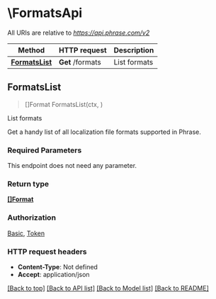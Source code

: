 # \FormatsApi

All URIs are relative to *https://api.phrase.com/v2*

Method | HTTP request | Description
------------- | ------------- | -------------
[**FormatsList**](FormatsApi.md#FormatsList) | **Get** /formats | List formats



## FormatsList

> []Format FormatsList(ctx, )

List formats

Get a handy list of all localization file formats supported in Phrase.

### Required Parameters

This endpoint does not need any parameter.

### Return type

[**[]Format**](Format.md)

### Authorization

[Basic](../README.md#Basic), [Token](../README.md#Token)

### HTTP request headers

- **Content-Type**: Not defined
- **Accept**: application/json

[[Back to top]](#) [[Back to API list]](../README.md#documentation-for-api-endpoints)
[[Back to Model list]](../README.md#documentation-for-models)
[[Back to README]](../README.md)

